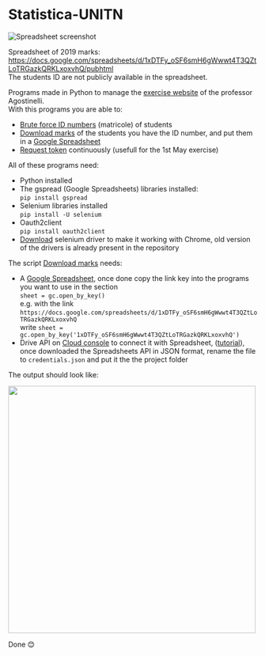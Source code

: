 # Statistica-UNITN
![Spreadsheet screenshot](https://i.imgur.com/15HZLfp.png)

Spreadsheet of 2019 marks: https://docs.google.com/spreadsheets/d/1xDTFy_oSF6smH6gWwwt4T3QZtLoTRGazkQRKLxoxvhQ/pubhtml  
The students ID are not publicly available in the spreadsheet.

Programs made in Python to manage the [exercise website](http://datascience.maths.unitn.it/ocpu/library/doexercises/www/) of the professor Agostinelli.  
With this programs you are able to:
* [Brute force ID numbers](https://github.com/MarcoDiFrancesco/statistica-unitn/blob/master/bruteForceMatricola.py) (matricole) of students
* [Download marks](https://github.com/MarcoDiFrancesco/statistica-unitn/blob/master/getMarks.py) of the students you have the ID number, and put them in a [Google Spreadsheet](https://docs.google.com/spreadsheets/)
* [Request token](https://github.com/MarcoDiFrancesco/statistica-unitn/blob/master/requestToken.py) continuously (usefull for the 1st May exercise)

All of these programs need:
* Python installed
* The gspread (Google Spreadsheets) libraries installed:  
`pip install gspread`
* Selenium libraries installed  
`pip install -U selenium`
* Oauth2client  
`pip install oauth2client`
* [Download](https://sites.google.com/a/chromium.org/chromedriver/downloads) selenium driver to make it working with Chrome, old version of the drivers is already present in the repository

The script [Download marks](https://github.com/MarcoDiFrancesco/statistica-unitn/blob/master/getMarks.py) needs:
* A [Google Spreadsheet](https://docs.google.com/spreadsheets), once done copy the link key into the programs you want to use in the section  
`sheet = gc.open_by_key()`  
e.g. with the link `https://docs.google.com/spreadsheets/d/1xDTFy_oSF6smH6gWwwt4T3QZtLoTRGazkQRKLxoxvhQ`  
write `sheet = gc.open_by_key('1xDTFy_oSF6smH6gWwwt4T3QZtLoTRGazkQRKLxoxvhQ')`
* Drive API on [Cloud console](https://console.developers.google.com/apis) to connect it with Spreadsheet, ([tutorial](https://developers.google.com/sheets/api/quickstart/python)), once downloaded the Spreadsheets API in JSON format, rename the file to `credentials.json` and put it the the project folder

The output should look like:

<!-- cmd output downlaod marks -->
<img src="https://i.imgur.com/xi8IV3I.png" width="500">

Done 😊
